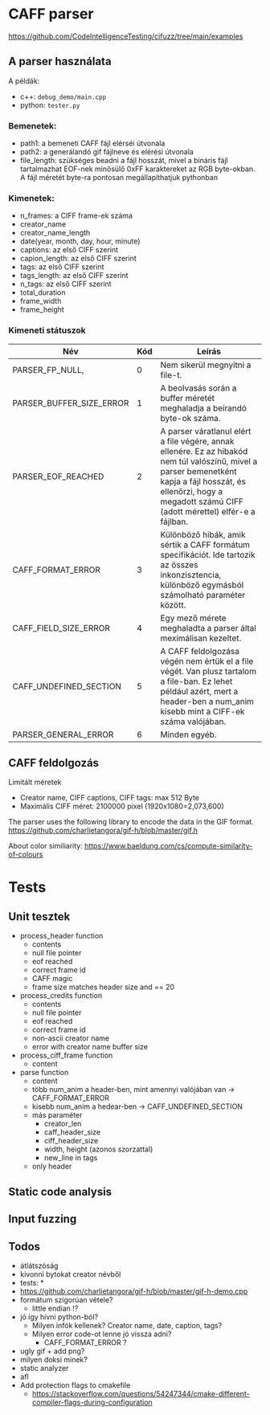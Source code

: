 # CAFF parser

https://github.com/CodeIntelligenceTesting/cifuzz/tree/main/examples

## A parser használata

A példák:
* c++: `debug_demo/main.cpp`
* python: `tester.py`

### Bemenetek:
* path1: a bemeneti CAFF fájl elérséi útvonala
* path2: a generálandó gif fájlneve és elérési útvonala
* file_length: szükséges beadni a fájl hosszát, mivel a bináris fájl tartalmazhat EOF-nek minősülő 0xFF karaktereket az RGB byte-okban. A fájl méretét byte-ra pontosan megállapíthatjuk pythonban

### Kimenetek:
* n_frames: a CIFF frame-ek száma
* creator_name
* creator_name_length
* date(year, month, day, hour, minute)
* captions: az első CIFF szerint
* capion_length: az első CIFF szerint
* tags: az első CIFF szerint
* tags_length: az első CIFF szerint
* n_tags: az első CIFF szerint
* total_duration
* frame_width
* frame_height

### Kimeneti státuszok

| Név | Kód | Leírás  |
|---|---|---|
| PARSER_FP_NULL,          | 0 | Nem sikerül megnyitni a file-t. |
| PARSER_BUFFER_SIZE_ERROR | 1 | A beolvasás során a buffer méretét meghaladja a beírandó byte-ok száma. |
| PARSER_EOF_REACHED       | 2 | A parser váratlanul elért a file végére, annak ellenére. Ez az hibakód nem túl valószínű, mivel a parser bemenetként kapja a fájl hosszát, és ellenőrzi, hogy a megadott számú CIFF (adott mérettel) elfér-e a fájlban. |
| CAFF_FORMAT_ERROR        | 3 | Különböző hibák, amik sértik a CAFF formátum specifikációt. Ide tartozik az összes inkonzisztencia, különböző egymásból számolható paraméter között. |
| CAFF_FIELD_SIZE_ERROR    | 4 | Egy mező mérete meghaladta a parser által meximálisan kezeltet. |
| CAFF_UNDEFINED_SECTION   | 5 | A CAFF feldolgozása végén nem értük el a file végét. Van plusz tartalom a file-ban. Ez lehet például azért, mert a header-ben a num_anim kisebb mint a CIFF-ek száma valójában. |
| PARSER_GENERAL_ERROR     | 6 | Minden egyéb. |



## CAFF feldolgozás

Limitált méretek
* Creator name, CIFF captions, CIFF tags:  max 512 Byte
* Maximális CIFF méret: 2100000 pixel (1920x1080=2,073,600)


The parser uses the following library to encode the data in the GIF format.
https://github.com/charlietangora/gif-h/blob/master/gif.h

About color similiarity:
https://www.baeldung.com/cs/compute-similarity-of-colours

# Tests

## Unit tesztek

* process_header function
    * contents
    * null file pointer
    * eof reached
    * correct frame id
    * CAFF magic 
    * frame size matches header size and == 20
* process_credits function
    * contents
    * null file pointer
    * eof reached
    * correct frame id
    * non-ascii creator name
    * error with creator name buffer size
* process_ciff_frame function
    * content
* parse function
    * content
    * több num_anim a header-ben, mint amennyi valójában van -> CAFF_FORMAT_ERROR
    * kisebb num_anim a hedear-ben -> CAFF_UNDEFINED_SECTION
    * más paraméter
        * creator_len
        * caff_header_size
        * ciff_header_size
        * width, height (azonos szorzattal)
        * new_line in tags
    * only header

## Static code analysis

## Input fuzzing

## Todos
* átlátszóság
* kivonni bytokat creator névből
* tests:
    *
* https://github.com/charlietangora/gif-h/blob/master/gif-h-demo.cpp
* formátum szigorúan vétele?
    * little endian !?
* jó így hívni python-ból?
    * Milyen infók kellenek? Creator name, date, caption, tags?
    * Milyen error code-ot lenne jó vissza adni?
        * CAFF_FORMAT_ERROR ?
* ugly gif + add png?
* milyen doksi minek?
* static analyzer
* afl
* Add protection flags to cmakefile
    * https://stackoverflow.com/questions/54247344/cmake-different-compiler-flags-during-configuration
